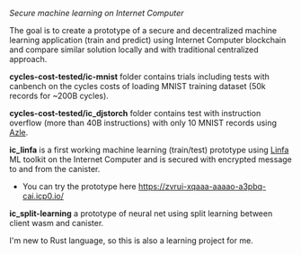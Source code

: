 *Secure machine learning on Internet Computer*

The goal is to create a prototype of a secure and decentralized machine learning application (train and predict) using Internet Computer blockchain and compare similar solution locally and with traditional centralized approach.

**cycles-cost-tested/ic-mnist** folder contains trials including tests with canbench on the cycles costs of loading MNIST training dataset (50k records for ~200B cycles).

**cycles-cost-tested/ic_djstorch** folder contains test with instruction overflow (more than 40B instructions) with only 10 MNIST records using [Azle](https://demergent-labs.github.io/azle/).

**ic_linfa** is a first working machine learning (train/test) prototype using [Linfa](https://github.com/rust-ml/linfa) ML toolkit on the Internet Computer and is secured with encrypted message to and from the canister.

- You can try the prototype here https://zvrui-xqaaa-aaaao-a3pbq-cai.icp0.io/

**ic_split-learning** a prototype of neural net using split learning between client wasm and canister.

I'm new to Rust language, so this is also a learning project for me.